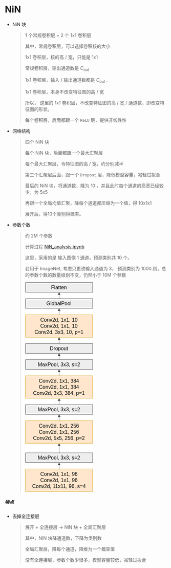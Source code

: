 # NiN

- NiN 块
  
  > 1 个常规卷积层 + 2 个 1x1 卷积层
  > 
  > 其中，常规卷积层，可以选择卷积核的大小
  > 
  > 1x1 卷积层，核的高 / 宽，只能是 1x1
  > 
  > 常规卷积层，输出通道数是 $C_{out}$ 
  > 
  > 1x1 卷积层，输入 / 输出通道数都是 $C_{out}$ .
  > 
  > 1x1 卷积层，本身不改变特征图的高 / 宽
  > 
  > 所以， 这里的 1x1 卷积层，不改变特征图的高 / 宽 / 通道数，即改变特征图的形状。
  > 
  > 每个卷积层，后面都跟一个 `ReLU` 层，提供非线性性

- 网络结构
  
  > 四个 NiN 块
  > 
  > 每个 NiN 块，后面都跟一个最大汇聚层
  > 
  > 每个最大汇聚层，令特征图的高 / 宽，约分别减半
  > 
  > 第三个汇聚层后面，跟一个 `Dropout` 层，降低模型容量，减轻过拟合
  > 
  > 最后的 NiN 块，将通道数，降为 10 ，并且此时每个通道的高宽已经较少，为 5x5
  > 
  > 再跟一个全局均值汇聚，降每个通道都压缩为一个值，得 10x1x1 
  > 
  > 展开后，得10个类别得概率。

- 参数个数
  
  > 约 2M 个参数
  > 
  > 计算过程 [NiN_analysis.ipynb](https://github.com/garrisonz/reproduce/blob/main/NiN_analysis.ipynb) 
  > 
  > 这里，采用的是 输入图像 1 通道，预测类别共 10 个。
  > 
  > 若用于 ImageNet, 考虑只更改输入通道为 3， 预测类别为 1000.则，总的参数个数的数量级别不变，仍然小于 10M 个参数
  > 
  > ![](https://github.com/garrisonz/reproduce/blob/main/NiN.png?raw=true)

##### 特点

- 去掉全连接层
  
  > 展开 + 全连接层 $\to$ NiN 块 + 全局汇聚层
  > 
  > 其中，NIN 块降通道数，下降为类别数
  > 
  > 全局汇聚层，降每个通道，降维为一个概率值
  > 
  > 没有全连接层，参数个数少很多，模型容量较低，减轻过拟合
